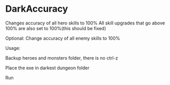 # DarkAccuracy
Changes accuracy of all hero skills to 100%
All skill upgrades that go above 100% are also set to 100%(this should be fixed)

Optional: Change accuracy of all enemy skills to 100%

Usage:

Backup heroes and monsters folder, there is no ctrl-z

Place the exe in darkest dungeon folder

Run
